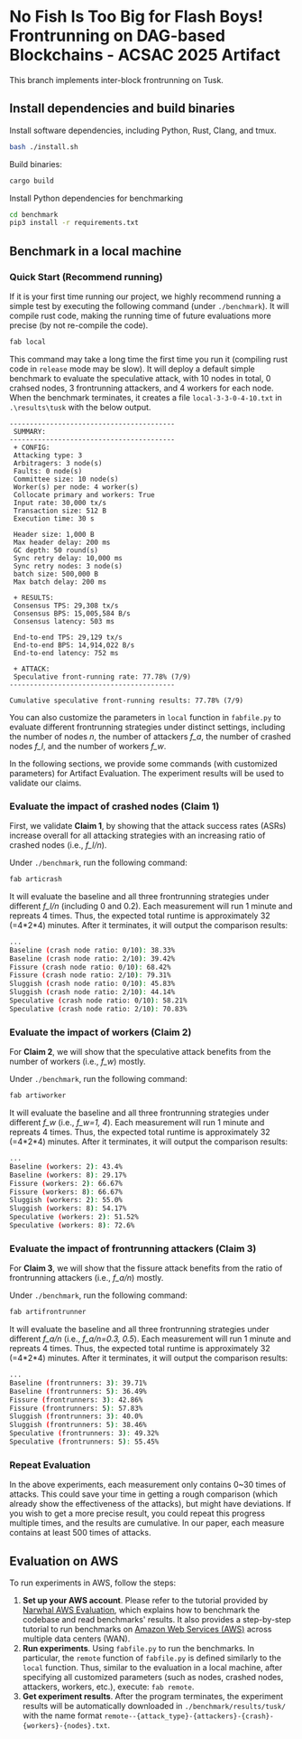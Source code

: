 # No Fish Is Too Big for Flash Boys! Frontrunning on DAG-based Blockchains - ACSAC 2025 Artifact
This branch implements inter-block frontrunning on Tusk.

## Install dependencies and build binaries

Install software dependencies, including Python, Rust, Clang, and tmux.

```bash
bash ./install.sh
```

Build binaries:

```bash
cargo build
```

Install Python dependencies for benchmarking

```bash
cd benchmark
pip3 install -r requirements.txt
```

## Benchmark in a local machine

### Quick Start (Recommend running)

If it is your first time running our project, we highly recommend running a simple test by executing the following command (under `./benchmark`). It will compile rust code, making the running time of future evaluations more precise (by not re-compile the code).

```bash
fab local
```

This command may take a long time the first time you run it (compiling rust code in `release` mode may be slow). It will deploy a default simple benchmark to evaluate the speculative attack, with 10 nodes in total, 0 crahsed nodes, 3 frontrunning attackers, and 4 workers for each node. When the benchmark terminates, it creates a file `local-3-3-0-4-10.txt` in `.\results\tusk` with the below output.

```
-----------------------------------------
 SUMMARY:
-----------------------------------------
 + CONFIG:
 Attacking type: 3 
 Arbitragers: 3 node(s)
 Faults: 0 node(s)
 Committee size: 10 node(s)
 Worker(s) per node: 4 worker(s)
 Collocate primary and workers: True
 Input rate: 30,000 tx/s
 Transaction size: 512 B
 Execution time: 30 s

 Header size: 1,000 B
 Max header delay: 200 ms
 GC depth: 50 round(s)
 Sync retry delay: 10,000 ms
 Sync retry nodes: 3 node(s)
 batch size: 500,000 B
 Max batch delay: 200 ms

 + RESULTS:
 Consensus TPS: 29,308 tx/s
 Consensus BPS: 15,005,584 B/s
 Consensus latency: 503 ms

 End-to-end TPS: 29,129 tx/s
 End-to-end BPS: 14,914,022 B/s
 End-to-end latency: 752 ms

 + ATTACK:
 Speculative front-running rate: 77.78% (7/9) 
-----------------------------------------

Cumulative speculative front-running results: 77.78% (7/9) 
```

You can also customize the parameters in `local` function in `fabfile.py` to evaluate different frontrunning strategies under distinct settings, including the number of nodes *n*, the number of attackers *f_a*, the number of crashed nodes *f_l*, and the number of workers *f_w*.

In the following sections, we provide some commands (with customized parameters) for Artifact Evaluation. The experiment results will be used to validate our claims.

### Evaluate the impact of crashed nodes (Claim 1)

First, we validate **Claim 1**, by showing that the attack success rates (ASRs) increase overall for all attacking strategies with an increasing ratio of crashed nodes (i.e., *f_l/n*).

Under `./benchmark`, run the following command:

```bash
fab articrash
```

It will evaluate the baseline and all three frontrunning strategies under different *f_l/n* (including 0 and 0.2). Each measurement will run 1 minute and repreats 4 times. Thus, the expected total runtime is approximately 32 (=4\*2\*4) minutes. After it terminates, it will output the comparison results:

```bash
...
Baseline (crash node ratio: 0/10): 38.33%
Baseline (crash node ratio: 2/10): 39.42%
Fissure (crash node ratio: 0/10): 68.42%
Fissure (crash node ratio: 2/10): 79.31%
Sluggish (crash node ratio: 0/10): 45.83%
Sluggish (crash node ratio: 2/10): 44.14%
Speculative (crash node ratio: 0/10): 58.21%
Speculative (crash node ratio: 2/10): 70.83%
```

### Evaluate the impact of workers (Claim 2)

For **Claim 2**, we will show that the speculative attack benefits from the number of workers (i.e., *f_w*) mostly.

Under `./benchmark`, run the following command:

```bash
fab artiworker
```

It will evaluate the baseline and all three frontrunning strategies under different *f_w* (i.e., *f_w=1, 4*). Each measurement will run 1 minute and repreats 4 times. Thus, the expected total runtime is approximately 32 (=4\*2\*4) minutes. After it terminates, it will output the comparison results:

```bash
...
Baseline (workers: 2): 43.4%
Baseline (workers: 8): 29.17%
Fissure (workers: 2): 66.67%
Fissure (workers: 8): 66.67%
Sluggish (workers: 2): 55.0%
Sluggish (workers: 8): 54.17%
Speculative (workers: 2): 51.52%
Speculative (workers: 8): 72.6%
```

### Evaluate the impact of frontrunning attackers (Claim 3)

For **Claim 3**, we will show that the fissure attack benefits from the ratio of frontrunning attackers (i.e., *f_a/n*) mostly.

Under `./benchmark`, run the following command:

```bash
fab artifrontrunner
```

It will evaluate the baseline and all three frontrunning strategies under different *f_a/n* (i.e., *f_a/n=0.3, 0.5*). Each measurement will run 1 minute and repreats 4 times. Thus, the expected total runtime is approximately 32 (=4\*2\*4) minutes. After it terminates, it will output the comparison results:

```bash
...
Baseline (frontrunners: 3): 39.71%
Baseline (frontrunners: 5): 36.49%
Fissure (frontrunners: 3): 42.86%
Fissure (frontrunners: 5): 57.83%
Sluggish (frontrunners: 3): 40.0%
Sluggish (frontrunners: 5): 38.46%
Speculative (frontrunners: 3): 49.32%
Speculative (frontrunners: 5): 55.45%
```

### Repeat Evaluation

In the above experiments, each measurement only contains 0~30 times of attacks. This could save your time in getting a rough comparison (which already show the effectiveness of the attacks), but might have deviations. If you wish to get a more precise result, you could repeat this progress multiple times, and the results are cumulative. In our paper, each measure contains at least 500 times of attacks.

## Evaluation on AWS

To run experiments in AWS, follow the steps:

1. **Set up your AWS account**. Please refer to the tutorial provided by [Narwhal AWS Evaluation](https://github.com/asonnino/narwhal/tree/master/benchmark), which explains how to benchmark the codebase and read benchmarks' results. It also provides a step-by-step tutorial to run benchmarks on [Amazon Web Services (AWS)](https://aws.amazon.com) across multiple data centers (WAN).
2. **Run experiments**. Using `fabfile.py` to run the benchmarks. In particular, the `remote` function of `fabfile.py` is defined similarly to the `local` function. Thus, similar to the evaluation in a local machine, after specifying all customized parameters (such as nodes, crashed nodes, attackers, workers, etc.), execute: ```fab remote```.
3. **Get experiment results**. After the program terminates, the experiment results will be automatically downloaded in `./benchmark/results/tusk/` with the name format `remote--{attack_type}-{attackers}-{crash}-{workers}-{nodes}.txt`.